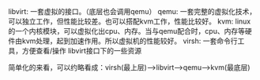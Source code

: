 libvirt: 一套虚拟的接口。（底层也会调用qemu）
qemu: 一套完整的虚拟化技术，可以独立工作，但性能比较差。也可以搭配kvm工作，性能比较好。
kvm: linux的一个内核模块，可以虚拟化出cpu、内存。当与qemu配合时，cpu、内存等硬件由kvm处理，起到加速作用。所以虚拟机的性能较好。
virsh: 一套命令行工具，方便查看/操作 libvirt接口下的一些资源

简单化的来看，可以约略看成：virsh(最上层)-->libvirt-->qemu-->kvm(最底层)
